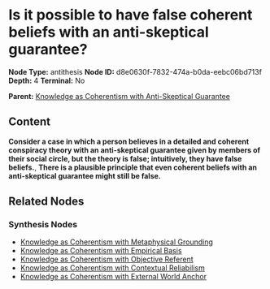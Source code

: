 # Is it possible to have false coherent beliefs with an anti-skeptical guarantee?

**Node Type:** antithesis
**Node ID:** d8e0630f-7832-474a-b0da-eebc06bd713f
**Depth:** 4
**Terminal:** No

**Parent:** [Knowledge as Coherentism with Anti-Skeptical Guarantee](knowledge-as-coherentism-with-anti-skeptical-guarantee-synthesis-a62490f0-851b-44d3-b4ba-8926439fb5d4.md)

## Content

**Consider a case in which a person believes in a detailed and coherent conspiracy theory with an anti-skeptical guarantee given by members of their social circle, but the theory is false; intuitively, they have false beliefs.**, **There is a plausible principle that even coherent beliefs with an anti-skeptical guarantee might still be false.**

## Related Nodes

### Synthesis Nodes

- [Knowledge as Coherentism with Metaphysical Grounding](knowledge-as-coherentism-with-metaphysical-grounding-synthesis-fea7dbc9-deca-4094-916f-473bfaadd3cc.md)
- [Knowledge as Coherentism with Empirical Basis](knowledge-as-coherentism-with-empirical-basis-synthesis-779a884f-4b2c-4f8a-b8a3-603c445e676b.md)
- [Knowledge as Coherentism with Objective Referent](knowledge-as-coherentism-with-objective-referent-synthesis-508a7aaf-9bc4-4f3b-939e-d690d9bb1b47.md)
- [Knowledge as Coherentism with Contextual Reliabilism](knowledge-as-coherentism-with-contextual-reliabilism-synthesis-7099f24c-ddd6-48f9-a3d6-bc759969055e.md)
- [Knowledge as Coherentism with External World Anchor](knowledge-as-coherentism-with-external-world-anchor-synthesis-de11e788-03a9-408e-92fc-712fbc932a34.md)
